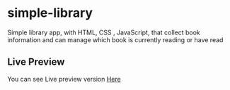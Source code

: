 # simple-library
Simple library app, with HTML, CSS , JavaScript, that collect book information and can manage which book is currently reading or have read

## Live Preview
You can see Live preview version [Here](https://showwaiyan.github.io/simple-library/)
